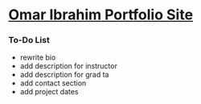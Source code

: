 # [Omar Ibrahim Portfolio Site](https://oibra.github.io)

### To-Do List
- rewrite bio
- add description for instructor
- add description for grad ta
- add contact section
- add project dates
